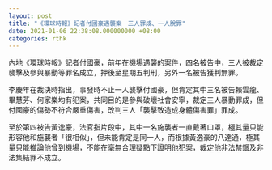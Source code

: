 ```yaml
---
layout: post
title: "《環球時報》記者付國豪遇襲案　三人罪成、一人脫罪"
date: 2021-01-06 22:38:08.000000000 +08:00
categories: rthk
---
```


內地《環球時報》記者付國豪，前年在機場遇襲的案件，四名被告中，三人被裁定襲擊及參與暴動等罪名成立，押後至星期五判刑，另外一名被告獲判無罪。

李慶年在裁決時指出，事發時不止一人襲擊付國豪，但肯定其中三名被告賴雲龍、畢慧芬、何家樂均有犯案，共同目的是參與破壞社會安寧，裁定三人暴動罪成，但付國豪的傷勢不符合嚴重傷害，改判三人「襲擊致造成身體傷害罪」罪成。

至於第四被告黃逸豪，法官指片段中，其中一名施襲者一直戴著口罩，極其量只能形容他和施襲者「很相似」，但未能肯定是同一人，而根據黃逸豪的八達通，極其量只能推論他曾到機場，不能在毫無合理疑點下證明他犯案，裁定他非法禁錮及非法集結罪不成立。
